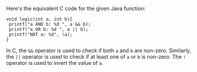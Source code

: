 Here's the equivalent C code for the given Java function:
```
void logic(int a, int b){
 printf("a AND b: %d ", a && b);
 printf("a OR b: %d ", a || b);
 printf("NOT a: %d", !a);
}
```
In C, the `&&` operator is used to check if both `a` and `b` are non-zero. Similarly, the `||` operator is used to check if at least one of `a` or `b` is non-zero. The `!` operator is used to invert the value of `a`.


